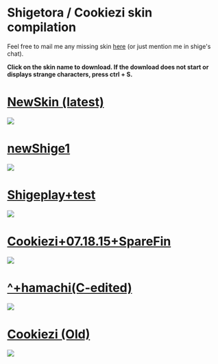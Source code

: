# Shigetora / Cookiezi skin compilation
Feel free to mail me any missing skin [here](mailto:lolisamurai@tfwno.gf) (or just mention me in shige's chat).

**Click on the skin name to download. If the download does not start or displays strange characters, press ctrl + S.**

# [NewSkin (latest)](http://hnng.moe/f/3xP)
![](http://dare.moe/f/4z)

# [newShige1](http://dare.moe/f/4y)
![](http://hnng.moe/f/3xO)

# [Shigeplay+test](http://hnng.moe/f/3xY)
![](http://www.hnng.moe/f/3xU)

# [Cookiezi+07.18.15+SpareFin](http://hnng.moe/f/3xa)
![](http://hnng.moe/f/3xZ)

# [^+hamachi(C-edited)](http://hnng.moe/f/3xT)
![](http://hnng.moe/f/3xS)

# [Cookiezi (Old)](http://hnng.moe/f/3xQ)
![](http://hnng.moe/f/3xR)